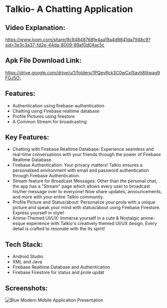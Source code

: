 
# Talkio- A Chatting Application

## Video Explanation:
https://www.loom.com/share/8c84848768fe4aa19a4d8841da7948c9?sid=3e3c3a37-fd2e-44da-8009-89af0d04ac5c

## Apk File Download Link: 
https://drive.google.com/drive/u/1/folders/1PQevRck3C0wCxlSavh8litwag9FGJ5O_

## Features:
  - Authentication using firebase-authentication
  - Chatting using Firebase realtime database
  - Profile Pictures using firestore
  - A Common Stream for broadcasting
## Key Features:
 - Chatting with Firebase Realtime Database: Experience seamless and real-time conversations with your friends through the power of Firebase Realtime Database.
 - Firebase Authentication: Your privacy matters! Talkio ensures a personalised environment with email and password authentication through Firebase Authentication.
 - Stream feature for Broadcast Messages: Other than the personal chat, the app has a "Stream" page which allows every user to broadcast his/her message over to everyone! Now share updates, announcements, and more with your entire Talkio community.
 - Profile Picture and Status/about: Personalize your prole with a unique picture and speak your mind with status/about using Firebase Firestore. Express yourself in style!
 - Anime-Themed UI/UX: Immerse yourself in a cute & Nostalgic anime-esque experience with Talkio's creatively themed UI/UX design. Every detail is crafted to resonate with the its spirit!

## Tech Stack:
 - Android Studio
 - XML and Java
 - Firebase Realtime Database and Authentication
 - Firebase Firestore for status and prole updat
    
## Screenshots: 
![Blue Modern Mobile Application Presentation](https://github.com/harshjoshi004/Talkio-ChattingApp/assets/138373025/2f03b44f-cb30-4270-b0c0-77bd6c1b234b)





